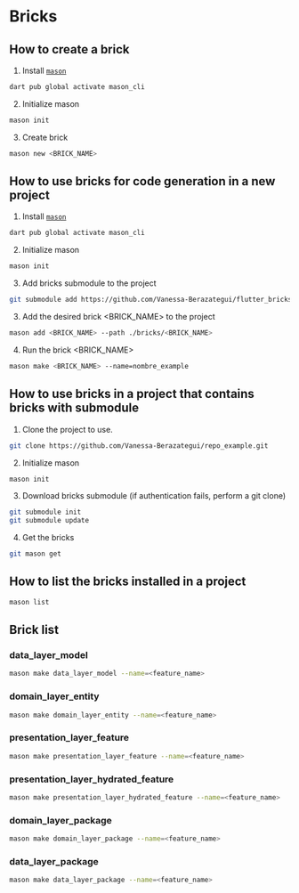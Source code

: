 # Bricks

## How to create a brick

1. Install [`mason`](https://pub.dev/packages/mason_cli)

```bash
dart pub global activate mason_cli
```

2. Initialize mason

```bash
mason init
```

3. Create brick

```bash
mason new <BRICK_NAME>
```

## How to use bricks for code generation in a new project

1. Install [`mason`](https://pub.dev/packages/mason_cli)

```bash
dart pub global activate mason_cli
```

2. Initialize mason

```bash
mason init
```

3. Add bricks submodule to the project

```bash
git submodule add https://github.com/Vanessa-Berazategui/flutter_bricks.git
```

3. Add the desired brick <BRICK_NAME> to the project

```bash
mason add <BRICK_NAME> --path ./bricks/<BRICK_NAME>
```

4. Run the brick <BRICK_NAME>

```bash
mason make <BRICK_NAME> --name=nombre_example
```

## How to use bricks in a project that contains bricks with submodule

1. Clone the project to use.

```bash
git clone https://github.com/Vanessa-Berazategui/repo_example.git
```

2. Initialize mason

```bash
mason init
```

3. Download bricks submodule (if authentication fails, perform a git clone)

```bash
git submodule init
git submodule update
```

4. Get the bricks

```bash
git mason get
```

## How to list the bricks installed in a project

```bash
mason list
```

## Brick list

### **data_layer_model**

```bash
mason make data_layer_model --name=<feature_name>
```

### **domain_layer_entity**

```bash
mason make domain_layer_entity --name=<feature_name>
```

### **presentation_layer_feature**

```bash
mason make presentation_layer_feature --name=<feature_name>
```

### **presentation_layer_hydrated_feature**

```bash
mason make presentation_layer_hydrated_feature --name=<feature_name>
```

### **domain_layer_package**

```bash
mason make domain_layer_package --name=<feature_name>
```

### **data_layer_package**

```bash
mason make data_layer_package --name=<feature_name>
```
